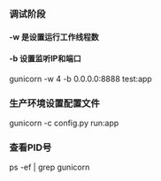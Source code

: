 ### 调试阶段
#### -w 是设置运行工作线程数
#### -b 设置监听IP和端口
gunicorn -w 4 -b 0.0.0.0:8888 test:app

### 生产环境设置配置文件
gunicorn -c config.py run:app

### 查看PID号
ps -ef | grep gunicorn